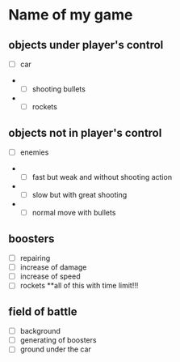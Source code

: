 # Name of my game
## objects under player's control
- [ ] car
- - [ ] shooting bullets
- - [ ] rockets
## objects not in player's control
- [ ] enemies
- - [ ] fast but weak and without shooting action
- - [ ] slow but with great shooting
- - [ ] normal move with bullets
## boosters
- [ ] repairing
- [ ] increase of damage
- [ ] increase of speed
- [ ] rockets
**all of this with time limit!!!
## field of battle
- [ ] background
- [ ] generating of boosters
- [ ] ground under the car